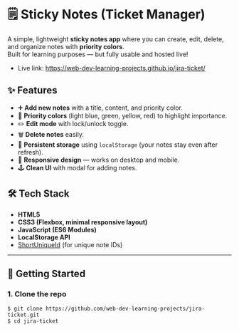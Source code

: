 # 🗒️ Sticky Notes (Ticket Manager)

A simple, lightweight **sticky notes app** where you can create, edit, delete, and organize notes with **priority colors**.  
Built for learning purposes — but fully usable and hosted live!

- Live link: https://web-dev-learning-projects.github.io/jira-ticket/

## ✨ Features

- ➕ **Add new notes** with a title, content, and priority color.  
- 🎨 **Priority colors** (light blue, green, yellow, red) to highlight importance.  
- ✏️ **Edit mode** with lock/unlock toggle. 
- 🗑️ **Delete notes** easily.
- 💾 **Persistent storage** using `localStorage` (your notes stay even after refresh).  
- 📱 **Responsive design** — works on desktop and mobile.
- 🕹️ **Clean UI** with modal for adding notes.

## 🛠️ Tech Stack

- **HTML5**  
- **CSS3 (Flexbox, minimal responsive layout)**  
- **JavaScript (ES6 Modules)**  
- **LocalStorage API**  
- [ShortUniqueId](https://www.npmjs.com/package/short-unique-id) (for unique note IDs)  

---

## 🚀 Getting Started

### 1. Clone the repo
```console
$ git clone https://github.com/web-dev-learning-projects/jira-ticket.git
$ cd jira-ticket
```

